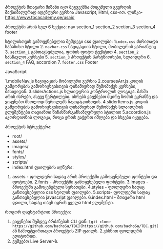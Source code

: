 პროექტის მთავარი მიზანი იყო შეგვექმნა მოცემული გვერდის მაქსიმალურად იდენტური ვერსია Javascript, Html, css-ით. ლინკი-https://www.tbcacademy.ge/usaid 


პროექტში არის სულ 6 სექცია:
    nav
    section_1
    section_2
    section_3
    section_4
    footer

სტილისთვის გამოყენებულია შემდეგი css ფაილები: 
 1`index.css`  ძირითადი საბაზისო სტილი
 2. `navbar.css` ნავიგაციის სტილი, მობილურის ვარიანტიც
 3. `section_1` განთავსებულია, ფონის ფოტო ტექსტით
 4. `section_2` სასწავლო კურსები
 5. `section_3` პროექტის პარტნიორები, სლაიდერი
 6. `section_4` FAQ, accordion
 7. `footer.css` Footer


JavaScript

1.mobileNav.js ნავიგაციის მობილური ვერსია
2.coursesArr.js კოდის გამეორების გამორიცხვისთვის დინამიურად შემომაქვს კურსები, მასივიდან.
3.sliderActions.js სლაიდერის კონტროლის ლოგიკა. მასში არის ისრები, ასევე წერტილები. ისრებს ვაუქმებთ მცირე ზომის ეკრანზე და ვიყენებთ მხოლოდ წერილებს ნავიგაციისთვის.
4.sliderItems.js კოდის გამეორების გამორიცხვისთვის დინამიურად შემომაქვს სლაიდერის ელემენტები თავიანთი წინასწარგანსაზღვრული სტილით
5.accordion.js აკორდიონის ლოგიკა, როცა ერთს ვაჭერთ იშლება და სხვები იკეცება.


პროექტის სტრუქტურა:

- root/
- assets/
- images/
- fonts/
- styles/
- scripts/
- index.html
ფაილების აღწერა:
1. assets - ფოლდერი სადაც არის პროექტში გამოყენებული ფონტები და ფოტოები.
2.fonts -  პროექტში გამოყენებული ფონტები.
3.images - პროექტში გამოყენებული სურათები.
4.styles - ფოლდერი სადაც განთავსებულია css სტილის ფაილები.
5.scripts- ფოლდერი სადაც განთავსებულია javascript ფაილები.
6.index.html - მთავარი html ფაილი, სადაც თავს იყრის ყველა html ელემენტი.

როგორ დავსტარტოთ პროექტი:
1. ვიყენებთ შემდეგ ბრძანებას CLI დან: ```[git clone https://github.com/bachoSa/TBC](https://github.com/bachoSa/TBC.git)``` ან ჩამოვტვირთავთ პროექტის ZIP ფაილს.
2.ვხსნით ფოლდერს ედიტორით.
3. ვუშვებთ Live Server-ს.
